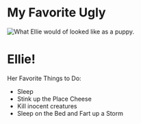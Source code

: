 <!DOCTYPE html>
<html>
<head>

  <h1>My Favorite Ugly</h1>

<link rel="stylesheet" href="https://cdnjs.cloudflare.com/ajax/libs/normalize/5.0.0/normalize.min.css" />

<link href="style.css" rel="stylesheet" type="text/css" />

</head>

<body>

<!-- WEB PAGE CONTENT HERE -->

<div class="pageContainer">
  <div class="imageContainer"> 
    <img src="file:///C:/Users/Susie/Pictures/Ugly%20Ellie.JPG" alt="What Ellie would of looked like as a puppy." /> 
  </div>
  <div class="textContainer">
    <h1>Ellie!</h1>
    <p>Her Favorite Things to Do: </p>
    <ul>
      <li>Sleep</li>
      <li>Stink up the Place Cheese</li>
      <li>Kill inocent creatures</li>
      <li>Sleep on the Bed and Fart up a Storm</li>  
    </ul>
  </div>
</div>

</body>
</html>

